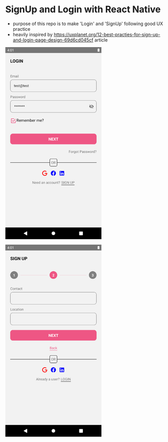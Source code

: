 # SignUp and Login with React Native
- purpose of this repo is to make 'Login' and 'SignUp' following good UX practice
- heavily inspired by https://uxplanet.org/12-best-practies-for-sign-up-and-login-page-design-69d6cd045cf article

<img
  src="/screenshoots/1.png"
  alt=""
  title=""
  style="display: inline-block; margin: 0 auto; max-width: 300px">

<img
  src="/screenshoots/2.png"
  alt=""
  title=""
  style="display: inline-block; margin: 0 auto; max-width: 300px">
